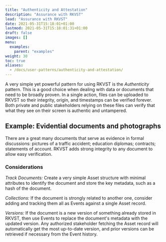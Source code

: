 ```yaml
---
title: "Authenticity and Attestation"
description: "Assurance with RKVST"
lead: "Assurance with RKVST"
date: 2021-05-31T15:18:01+01:00
lastmod: 2021-05-31T15:18:01:31+01:00
draft: false
images: []
menu:
  examples:
    parent: "examples"
weight: 30
toc: true
aliases:
  - /docs/user-patterns/authenticity-and-attestation/
---
```


A very simple yet powerful pattern for using RKVST is the *Authenticity* pattern. This is a good choice when dealing with data or documents that need to be broadly proven. In a single action, files can be uploaded to RKVST so their integrity, origin, and timestamps can be verified forever. Both private and public stakeholders relying on these files can verify that what they see on their screen is authentic and untampered.

## Example: Evidential documents and photographs

There are a great many documents that serve as evidence in formal discussions: pictures of a traffic accident; education diplomas; contracts; statements of account. RKVST adds strong integrity to any document to allow easy verification.

### Considerations

_Track Documents:_ Create a very simple Asset structure with minimal attributes to identify the document and store the key metadata, such as a hash of the document.

_Collections:_ If the document is strongly related to another one, consider adding and tracking them all as Events against a single Asset record.

_Versions:_ If the document is a new version of something already stored in RKVST, then use Events to replace the document's metadata with the updated version. Any authorized stakeholder fetching the Asset record will automatically get the most up-to-date version, and prior versions can be retrieved if necessary from the Event history.
